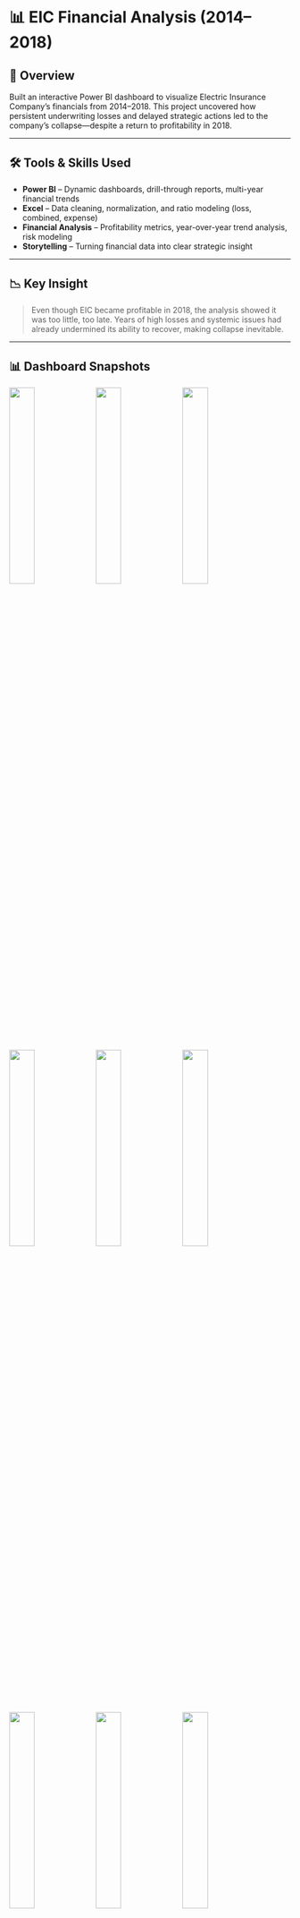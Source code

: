 # 📊 EIC Financial Analysis (2014–2018)

## 🚀 Overview  
Built an interactive Power BI dashboard to visualize Electric Insurance Company’s financials from 2014–2018. This project uncovered how persistent underwriting losses and delayed strategic actions led to the company’s collapse—despite a return to profitability in 2018.

---

## 🛠️ Tools & Skills Used

- **Power BI** – Dynamic dashboards, drill-through reports, multi-year financial trends
- **Excel** – Data cleaning, normalization, and ratio modeling (loss, combined, expense)
- **Financial Analysis** – Profitability metrics, year-over-year trend analysis, risk modeling
- **Storytelling** – Turning financial data into clear strategic insight

---

## 📉 Key Insight  
> Even though EIC became profitable in 2018, the analysis showed it was too little, too late. Years of high losses and systemic issues had already undermined its ability to recover, making collapse inevitable.

---

## 📊 Dashboard Snapshots

<p float="left">
  <img src="https://github.com/user-attachments/assets/6cdbbe70-7f0b-4ce9-96ef-63529626ba76" width="30%" />
  <img src="https://github.com/user-attachments/assets/ac4d74e2-beb3-490f-adf9-e4eb634259a0" width="30%" />
  <img src="https://github.com/user-attachments/assets/0bd17320-8ec3-4f66-8c33-7bad952aa559" width="30%" />
</p>

<p float="left">
  <img src="https://github.com/user-attachments/assets/eaafe883-c013-4e48-ad1a-467aa0f01872" width="30%" />
  <img src="https://github.com/user-attachments/assets/8957edd6-ccc4-4bb2-8eca-2346adb8ef15" width="30%" />
  <img src="https://github.com/user-attachments/assets/74ee742a-354b-431f-9070-586e2beba554" width="30%" />
</p>

<p float="left">
  <img src="https://github.com/user-attachments/assets/d1fa4350-fef8-450d-975f-a55b275293f5" width="30%" />
  <img src="https://github.com/user-attachments/assets/8137f2a7-3ab1-4d86-9652-208d499dc127" width="30%" />
  <img src="https://github.com/user-attachments/assets/2f700a9a-4632-4564-a8f8-3c63b94e7730" width="30%" />
</p>

---

## 📚 What I Learned

- Superficial profitability can hide deep structural problems
- Visual storytelling can clarify complex financial patterns
- Rate regulations and claim volatility play major roles in insurer stability

---

## 🧠 Future Improvements

- Incorporate claims data breakdown by region and product
- Add forecast modeling for loss ratios under different regulatory scenarios
- Connect dashboard to live data source for auto-updating insights

---
